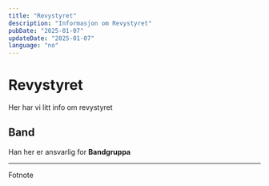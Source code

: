 ```yaml
---
title: "Revystyret"
description: "Informasjon om Revystyret"
pubDate: "2025-01-07"
updateDate: "2025-01-07"
language: "no"
---
```


# Revystyret

Her har vi litt info om revystyret

## Band

Han her er ansvarlig for **Bandgruppa**

---

Fotnote
